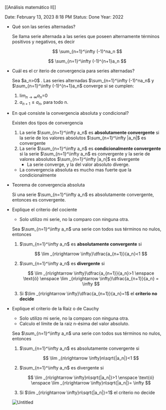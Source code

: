 [[Análisis matemático II]]

Date: February 13, 2023 8:18 PM
Status: Done
Year: 2022

- Qué son las series alternadas?
    
    Se llama serie alternada a las series que poseen alternamente términos positivos y negativos, es decir
    
    $$
    \sum_{n=1}^\infty (-1)^na_n
    $$
    
    $$
    \sum_{n=1}^\infty (-1)^{n+1}a_n
    $$
    
- Cuál es el cr iterio de convergencia para series alternadas?
    
    Sea $a_n>0\$ . Las series alternadas  $\sum_{n=1}^\infty (-1)^na_n$ y  $\sum_{n=1}^\infty (-1)^{n+1}a_n$ converge si se cumplen:
    
    1. $\lim_{n\rightarrow\infty}a_n$=0
    2. $a_{n+1}\leq a_n$, para todo n.

- En qué consiste la convergencia absoluta y condicional?
    
    Existen dos tipos de convergencia
    
    1. La serie $\sum_{n=1}^\infty a_n$ es **absolutamente convergente** si la serie de los valores absolutos $\sum_{n=1}^\infty |a_n|$ es convergente
    2. La serie $\sum_{n=1}^\infty a_n$ es **condicionalmente convergente** si la serie $\sum_{n=1}^\infty a_n$ es convergente y la serie de valores absolutos $\sum_{n=1}^\infty |a_n|$ es divergente
        - La serie converge, y la del valor absoluto diverge.
    - La convergencia absoluta es mucho mas fuerte que la condicionalmente

- Teorema de convergencia absoluta
    
    Si una serie $\sum_{n=1}^\infty a_n$ es absolutamente convergente, entonces es convergente.
    
- Explique el criterio del cociente
    - Solo utilizo mi serie, no la comparo con ninguna otra.
    
    Sea $\sum_{n=1}^\infty a_n$ una serie con todos sus términos no nulos, entonces
    
    1. $\sum_{n=1}^\infty a_n$ es **absolutamente convergente** si
        
        $$
        \lim _{n\rightarrow \infty}\dfrac{a_{n+1}}{a_n}<1
        $$
        
    2. $\sum_{n=1}^\infty a_n$ es **divergente** si
        
        $$
        \lim _{n\rightarrow \infty}\dfrac{a_{n+1}}{a_n}>1 \enspace \text{ó} \enspace \lim _{n\rightarrow \infty}\dfrac{a_{n+1}}{a_n} = \infty 
        $$
        
    3. Si $\lim _{n\rightarrow \infty}\dfrac{a_{n+1}}{a_n}=1$ el **criterio no decide**

- Explique el criterio de la Raíz o de Cauchy
    - Solo utilizo mi serie, no la comparo con ninguna otra.
    - Calculo el límite de la raiz n-ésima del valor absoluto.
    
    Sea $\sum_{n=1}^\infty a_n$ una serie con todos sus términos no nulos, entonces
    
    1. $\sum_{n=1}^\infty a_n$ es absolutamente convergente si
        
        $$
        \lim _{n\rightarrow \infty}n\sqrt{|a_n|}<1
        $$
        
    2. $\sum_{n=1}^\infty a_n$ es divergente si
        
        $$
        \lim _{n\rightarrow \infty}n\sqrt{|a_n|}>1 \enspace \text{ó} \enspace \lim _{n\rightarrow \infty}n\sqrt{|a_n|}= \infty 
        $$
        
    3. Si $\lim _{n\rightarrow \infty}n\sqrt{|a_n|}=1$ el criterio no decide
    
    ![Untitled](Images/Series%20alternadas/Untitled.png)


